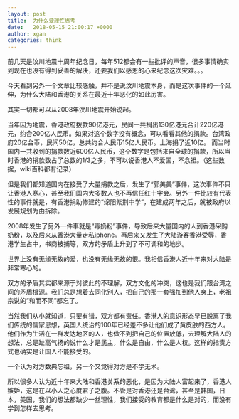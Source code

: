 ```yaml
---
layout: post
title:  为什么要理性思考
date:   2018-05-15 21:00:17 +0000
author: xgan
categories: think
---
```


前几天是汶川地震十周年纪念日，每年512都会有一些批评的声音，很多事情确实到现在也没有得到妥善的解决，还要我们以感恩的心来纪念这次灾难。。。

今天看到另外一个文章比较感触，并不是说汶川地震本身，而是这次事件的一个延伸，为什么大陆和香港的关系在最近十年恶化的如此厉害。



其实一切都可以从2008年汶川地震开始说起。

当年因为地震，香港政府拨款90亿港元，民间一共捐出130亿港元合计220亿港元，约合200亿人民币。如果对这个数字没有概念，可以看看其他的捐款。台湾政府20亿台币，民间50亿，总共约合人民币15亿人民币。上海捐了近10亿。
而当时国内一共收到的捐款数近600亿人民币，这个数字是包括来自全球的捐款，所以当时香港的捐款数占了总数的1/3之多，不可以说香港人不爱国，不念祖。（这些数据，wiki百科都有记录）

但是我们都知道国内在接受了大量捐款之后，发生了“郭美美”事件，这次事件不只让香港人寒心，甚至我们国内大多数人也不再信任红十字会。另外一件比较有代表性的事件就是，有香港捐助修建的“绵阳紫荆中学”，在建成两年之后，就被政府以发展规划为由拆除。

2008年发生了另外一件事就是“毒奶粉”事件，导致后来大量国内的人到香港采购奶粉，以及后来从香港大量走私iphone。再后来又发生了大陆游客香港受辱，香港学生占中，书商被捕等，双方的矛盾上升到了不可调和的地步。

世界上没有无缘无故的爱，也没有无缘无故的恨。我相信香港人近十年来对大陆是非常寒心的。

双方的矛盾其实都来源于对彼此的不理解，双方文化的冲突，这也是我们跟台湾之间的矛盾根源。我们总是想着去同化别人，把自己的那一套强加到他人身上，老祖宗说的“和而不同”都忘了。

当然我们从小就知道，只要有错，双方都有责任。香港人的意识形态早已脱离了我们传统的儒家思想，英国人统治的100年已经差不多让他们成了黄皮肤的西方人。他们作为生活在一群发达地区的人，也做不到把自己的位置放低，去理解大陆人的想法，总是趾高气扬的说什么才是民主，什么是自由，什么是人权。这样的指责方式也确实是让国人不能接受的。

一个认为对方数典忘祖，另一个又觉得对方是不学无术。

所以很多人认为近十年来大陆和香港关系的恶化，是因为大陆人富起来了，香港人嫉妒，这是在以小人之心度君子之腹。不管是对香港还是台湾，甚至是韩国，日本，美国，我们的想法都缺少一丝理性，我们接受的教育都是什么是对的，而没有学到怎样去思考。
